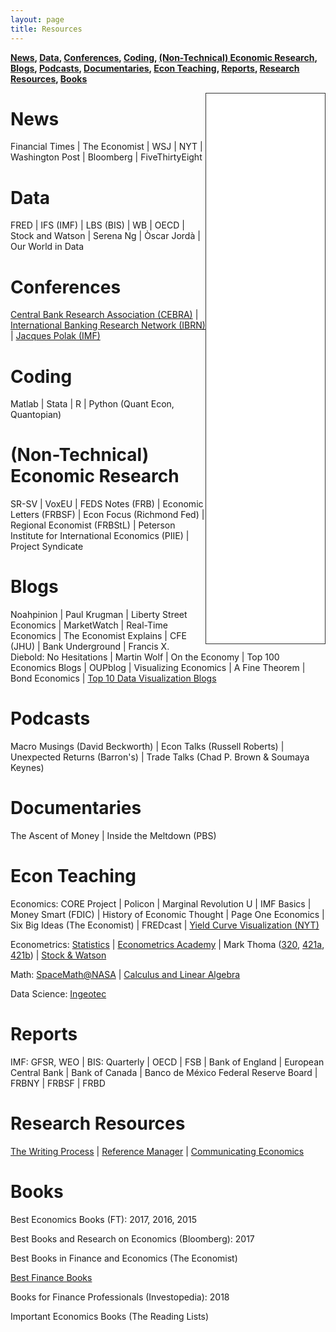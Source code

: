 ```yaml
---
layout: page
title: Resources
---
```


**[News](#news), [Data](#data), [Conferences](#conferences), [Coding](#coding), [(Non-Technical) Economic Research](#ecoresearch), [Blogs](#blogs), [Podcasts](#podcasts), [Documentaries](#documentaries), [Econ Teaching](#econteaching), [Reports](#reports), [Research Resources](#resources), [Books](#books)**


<iframe style="border: 1px solid #333333; overflow: hidden; width: 190px; height: 880px;" src="//research.stlouisfed.org/fred-glance-widget.php?series_ids=DGS10,T10Y2Y,DFEDTARU,VIXCLS,BAMLH0A0HYM2,DEXUSEU,DEXMXUS,CPIAUCSL,UNRATE,GDPC1&transformations=lin,lin,lin,lin,lin,lin,lin,pc1,lin,pca" align="right" height="880" width="320" frameborder="0" scrolling="no"></iframe>


# News <a name="news"></a>
Financial Times | The Economist | WSJ | NYT | Washington Post | Bloomberg | FiveThirtyEight

# Data <a name="data"></a>
FRED | IFS (IMF) | LBS (BIS) | WB | OECD | Stock and Watson | Serena Ng | Òscar Jordà | Our World in Data

# Conferences <a name="conferences"></a>
[Central Bank Research Association (CEBRA)](https://cebra.org/) | [International Banking Research Network (IBRN)](https://www.newyorkfed.org/ibrn) | [Jacques Polak (IMF)](https://www.imf.org/external/pubs/ft/staffp/arc/index.asp)

# Coding <a name="coding"></a>
Matlab | Stata | R | Python (Quant Econ, Quantopian)

# (Non-Technical) Economic Research <a name="ecoresearch"></a>
SR-SV | VoxEU | FEDS Notes (FRB) | Economic Letters (FRBSF) | Econ Focus (Richmond Fed) | Regional Economist (FRBStL) | Peterson Institute for International Economics (PIIE) | Project Syndicate

# Blogs <a name="blogs"></a>
Noahpinion | Paul Krugman | Liberty Street Economics | MarketWatch | Real-Time Economics | The Economist Explains | CFE (JHU) | Bank Underground | Francis X. Diebold: No Hesitations | Martin Wolf | On the Economy | Top 100 Economics Blogs | OUPblog | Visualizing Economics | A Fine Theorem | Bond Economics | [Top 10 Data Visualization Blogs](https://www.tableau.com/learn/articles/best-data-visualization-blogs)

# Podcasts <a name="podcasts"></a>
Macro Musings (David Beckworth) | Econ Talks (Russell Roberts) | Unexpected Returns (Barron's) | Trade Talks (Chad P. Brown & Soumaya Keynes)

# Documentaries <a name="documentaries"></a>
The Ascent of Money | Inside the Meltdown (PBS)

# Econ Teaching <a name="econteaching"></a>
Economics: CORE Project | Policon | Marginal Revolution U | IMF Basics | Money Smart (FDIC) | History of Economic Thought | Page One Economics | Six Big Ideas (The Economist) | FREDcast | [Yield Curve Visualization (NYT)](https://www.nytimes.com/interactive/2015/03/19/upshot/3d-yield-curve-economic-growth.html)

Econometrics: [Statistics](https://www.statlect.com/fundamentals-of-statistics/) | [Econometrics Academy](https://sites.google.com/site/econometricsacademy/) | Mark Thoma ([320](https://www.youtube.com/playlist?list=PL7vNyVXxvcu-bvpdBR_jExrDl6ESioZ4b), [421a](https://www.youtube.com/playlist?list=PLD15D38DC7AA3B737), [421b](https://www.youtube.com/watch?v=sy3tjVUT5JY&list=PLUTFo-QOO0FJMm6wkflL0hk0Hm2Z3nBva)) | [Stock & Watson](https://www.nber.org/minicourse_2008.html)

Math: [SpaceMath@NASA](https://spacemath.gsfc.nasa.gov/) | [Calculus and Linear Algebra](https://www.youtube.com/channel/UCYO_jab_esuFRV4b17AJtAw/playlists)

Data Science: [Ingeotec](http://www.ingeotec.mx/)

# Reports <a name="reports"></a>
IMF: GFSR, WEO | BIS: Quarterly | OECD | FSB | Bank of England | European Central Bank | Bank of Canada | Banco de México
Federal Reserve Board | FRBNY | FRBSF | FRBD 

# Research Resources <a name="resources"></a>
[The Writing Process](https://owl.purdue.edu/site_map.html) | [Reference Manager](https://researchguides.library.tufts.edu/c.php?g=249269&p=1659288) | [Communicating Economics](www.communicatingeconomics.com)

# Books <a name="books"></a>
Best Economics Books (FT): 2017, 2016, 2015

Best Books and Research on Economics (Bloomberg): 2017

Best Books in Finance and Economics (The Economist)

[Best Finance Books](https://fivebooks.com/best-books/finance-andrew-lo/)

Books for Finance Professionals (Investopedia): 2018

Important Economics Books (The Reading Lists)
